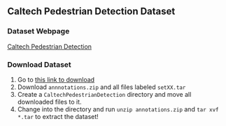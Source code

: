 ## Caltech Pedestrian Detection Dataset
### Dataset Webpage
[Caltech Pedestrian Detection](http://www.vision.caltech.edu/Image_Datasets/CaltechPedestrians/)

### Download Dataset
1. Go to [this link to download](https://drive.google.com/drive/folders/1IBlcJP8YsCaT81LwQ2YwQJac8bf1q8xF)
2. Download `annnotations.zip` and all files labeled `setXX.tar`
3. Create a `CaltechPedestrianDetection` directory and move all downloaded files to it.
4. Change into the directory and run `unzip annotations.zip` and `tar xvf *.tar` to extract the dataset!
